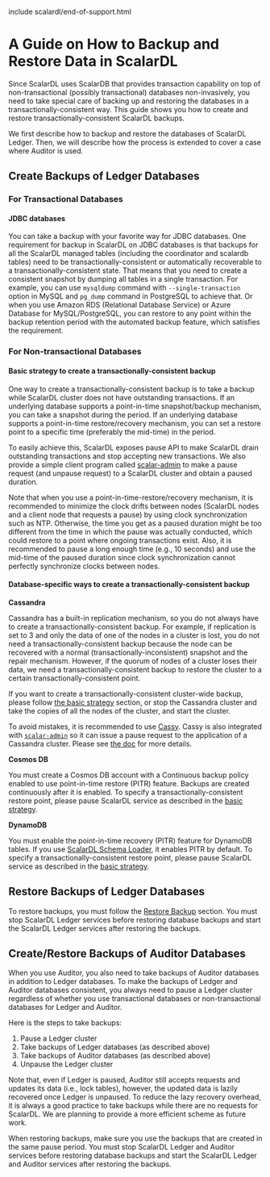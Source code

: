 include scalardl/end-of-support.html

# A Guide on How to Backup and Restore Data in ScalarDL

Since ScalarDL uses ScalarDB that provides transaction capability on top of non-transactional (possibly transactional) databases non-invasively,
you need to take special care of backing up and restoring the databases in a transactionally-consistent way.
This guide shows you how to create and restore transactionally-consistent ScalarDL backups.

We first describe how to backup and restore the databases of ScalarDL Ledger. Then, we will describe how the process is extended to cover a case where Auditor is used.

## Create Backups of Ledger Databases

### For Transactional Databases

#### JDBC databases

You can take a backup with your favorite way for JDBC databases.
One requirement for backup in ScalarDL on JDBC databases is that backups for all the ScalarDL managed tables (including the coordinator and scalardb tables) need to be transactionally-consistent or automatically recoverable to a transactionally-consistent state.
That means that you need to create a consistent snapshot by dumping all tables in a single transaction. For example, you can use `mysqldump` command with `--single-transaction` option in MySQL and `pg_dump` command in PostgreSQL to achieve that.
Or when you use Amazon RDS (Relational Database Service) or Azure Database for MySQL/PostgreSQL, you can restore to any point within the backup retention period with the automated backup feature, which satisfies the requirement.

### For Non-transactional Databases

#### Basic strategy to create a transactionally-consistent backup

One way to create a transactionally-consistent backup is to take a backup while ScalarDL cluster does not have outstanding transactions.
If an underlying database supports a point-in-time snapshot/backup mechanism, you can take a snapshot during the period.
If an underlying database supports a point-in-time restore/recovery mechanism, you can set a restore point to a specific time (preferably the mid-time) in the period.

To easily achieve this, ScalarDL exposes pause API to make ScalarDL drain outstanding transactions and stop accepting new transactions.
We also provide a simple client program called [scalar-admin](https://github.com/scalar-labs/scalar-admin) to make a pause request (and unpause request) to a ScalarDL cluster and obtain a paused duration.

Note that when you use a point-in-time-restore/recovery mechanism, it is recommended to minimize the clock drifts between nodes (ScalarDL nodes and a client node that requests a pause) by using clock synchronization such as NTP.
Otherwise, the time you get as a paused duration might be too different from the time in which the pause was actually conducted, which could restore to a point where ongoing transactions exist.
Also, it is recommended to pause a long enough time (e.g., 10 seconds) and use the mid-time of the paused duration since clock synchronization cannot perfectly synchronize clocks between nodes.

#### Database-specific ways to create a transactionally-consistent backup

**Cassandra**

Cassandra has a built-in replication mechanism, so you do not always have to create a transactionally-consistent backup.
For example, if replication is set to 3 and only the data of one of the nodes in a cluster is lost, you do not need a transactionally-consistent backup because the node can be recovered with a normal (transactionally-inconsistent) snapshot and the repair mechanism. 
However, if the quorum of nodes of a cluster loses their data, we need a transactionally-consistent backup to restore the cluster to a certain transactionally-consistent point.

If you want to create a transactionally-consistent cluster-wide backup, please follow [the basic strategy](#basic-strategy-to-create-a-transactionally-consistent-backup) section, or 
stop the Cassandra cluster and take the copies of all the nodes of the cluster, and start the cluster. 

To avoid mistakes, it is recommended to use [Cassy](https://github.com/scalar-labs/cassy).
Cassy is also integrated with [`scalar-admin`](https://github.com/scalar-labs/scalar-admin) so it can issue a pause request to the application of a Cassandra cluster.
Please see [the doc](https://github.com/scalar-labs/cassy/blob/master/docs/getting-started.md#take-cluster-wide-consistent-backups) for more details.

**Cosmos DB**

You must create a Cosmos DB account with a Continuous backup policy enabled to use point-in-time restore (PITR) feature. Backups are created continuously after it is enabled.
To specify a transactionally-consistent restore point, please pause ScalarDL service as described in the [basic strategy](#basic-strategy-to-create-a-transactionally-consistent-backup).

**DynamoDB**

You must enable the point-in-time recovery (PITR) feature for DynamoDB tables. If you use [ScalarDL Schema Loader](https://github.com/scalar-labs/scalardl-schema-loader), it enables PITR by default.
To specify a transactionally-consistent restore point, please pause ScalarDL service as described in the [basic strategy](#basic-strategy-to-create-a-transactionally-consistent-backup).

## Restore Backups of Ledger Databases

To restore backups, you must follow the [Restore Backup](https://github.com/scalar-labs/scalardb/blob/master/docs/backup-restore.md#restore-backup) section.
You must stop ScalarDL Ledger services before restoring database backups and start the ScalarDL Ledger services after restoring the backups.

## Create/Restore Backups of Auditor Databases

When you use Auditor, you also need to take backups of Auditor databases in addition to Ledger databases.
To make the backups of Ledger and Auditor databases consistent, you always need to pause a Ledger cluster regardless of whether you use transactional databases or non-transactional databases for Ledger and Auditor.

Here is the steps to take backups:
1. Pause a Ledger cluster
1. Take backups of Ledger databases (as described above)
1. Take backups of Auditor databases (as described above)
1. Unpause the Ledger cluster

Note that, even if Ledger is paused, Auditor still accepts requests and updates its data (i.e., lock tables), however, the updated data is lazily recovered once Ledger is unpaused.
To reduce the lazy recovery overhead, it is always a good practice to take backups while there are no requests for ScalarDL.
We are planning to provide a more efficient scheme as future work.

When restoring backups, make sure you use the backups that are created in the same pause period. 
You must stop ScalarDL Ledger and Auditor services before restoring database backups and start the ScalarDL Ledger and Auditor services after restoring the backups.